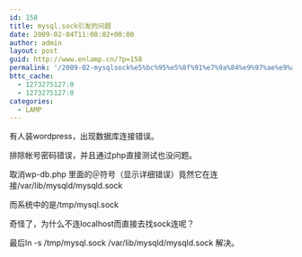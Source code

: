 ```yaml
---
id: 158
title: mysql.sock引发的问题
date: 2009-02-04T11:08:02+00:00
author: admin
layout: post
guid: http://www.enlamp.cn/?p=158
permalink: '/2009-02-mysqlsock%e5%bc%95%e5%8f%91%e7%9a%84%e9%97%ae%e9%a2%98/'
bttc_cache:
  - 1273275127:0
  - 1273275127:0
categories:
  - LAMP
---
```

有人装wordpress，出现数据库连接错误。
  
排除帐号密码错误，并且通过php直接测试也没问题。

取消wp-db.php 里面的＠符号（显示详细错误）竟然它在连接/var/lib/mysqld/mysqld.sock
  
而系统中的是/tmp/mysql.sock

奇怪了，为什么不连localhost而直接去找sock连呢？
  
最后ln -s /tmp/mysql.sock /var/lib/mysqld/mysqld.sock 解决。